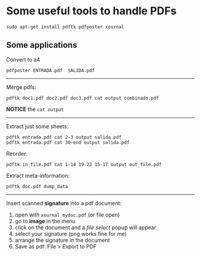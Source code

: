 Some useful tools to handle PDFs
=================================

    sudo apt-get install pdftk pdfposter xournal


Some applications
-----------------

Convert to a4

    pdfposter ENTRADA.pdf  SALIDA.pdf

----

Merge pdfs:

    pdftk doc1.pdf doc2.pdf doc3.pdf cat output combinado.pdf

__NOTICE__ the `cat output`

----

Extract just some sheets:

    pdftk entrada.pdf cat 2-3 output salida.pdf
    pdftk entrada.pdf cat 30-end output salida.pdf


Reorder:

    pdftk in_file.pdf cat 1-14 19-22 15-17 output out_file.pdf


Extract meta-information:

    pdftk doc.pdf dump_data

----

Insert scanned __signature__ into a pdf document:

1. open with `xournal mydoc.pdf` (or file open)
1. go to __image__ in the menu
1. click on the document and a _file select_ popup will appear
1. select your signature (png works fine for me)
1. arrange the signature in the document
1. Save as pdf: File > Export to PDF




